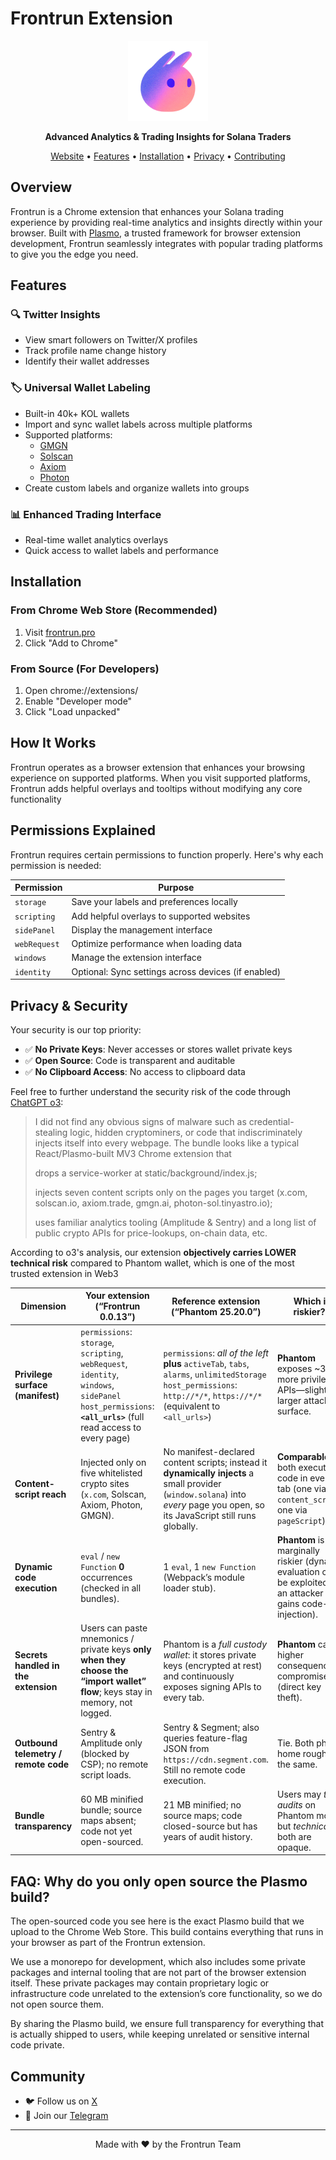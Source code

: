 # Frontrun Extension

<p align="center">
  <img src="icon128.plasmo.f86e3ae6.png" alt="Frontrun Logo" width="128" height="128">
</p>

<p align="center">
  <strong>Advanced Analytics & Trading Insights for Solana Traders</strong>
</p>

<p align="center">
  <a href="https://www.frontrun.pro/">Website</a> •
  <a href="#features">Features</a> •
  <a href="#installation">Installation</a> •
  <a href="#privacy">Privacy</a> •
  <a href="#contributing">Contributing</a>
</p>

## Overview

Frontrun is a Chrome extension that enhances your Solana trading experience by providing real-time analytics and insights directly within your browser. Built with [Plasmo](https://docs.plasmo.com/), a trusted framework for browser extension development, Frontrun seamlessly integrates with popular trading platforms to give you the edge you need.

## Features

### 🔍 Twitter Insights
- View smart followers on Twitter/X profiles
- Track profile name change history
- Identify their wallet addresses

### 🏷️ Universal Wallet Labeling
- Built-in 40k+ KOL wallets
- Import and sync wallet labels across multiple platforms
- Supported platforms:
  - [GMGN](https://gmgn.ai)
  - [Solscan](https://solscan.io)
  - [Axiom](https://axiom.trade)
  - [Photon](https://photon-sol.tinyastro.io)
- Create custom labels and organize wallets into groups

### 📊 Enhanced Trading Interface
- Real-time wallet analytics overlays
- Quick access to wallet labels and performance

## Installation

### From Chrome Web Store (Recommended)
1. Visit [frontrun.pro](https://www.frontrun.pro/)
2. Click "Add to Chrome"

### From Source (For Developers)

1. Open chrome://extensions/
2. Enable "Developer mode"
3. Click "Load unpacked"


## How It Works

Frontrun operates as a browser extension that enhances your browsing experience on supported platforms. When you visit supported platforms, Frontrun adds helpful overlays and tooltips without modifying any core functionality

## Permissions Explained

Frontrun requires certain permissions to function properly. Here's why each permission is needed:

| Permission | Purpose |
|------------|---------|
| `storage` | Save your labels and preferences locally |
| `scripting` | Add helpful overlays to supported websites |
| `sidePanel` | Display the management interface |
| `webRequest` | Optimize performance when loading data |
| `windows` | Manage the extension interface |
| `identity` | Optional: Sync settings across devices (if enabled) |

## Privacy & Security

Your security is our top priority:

- ✅ **No Private Keys**: Never accesses or stores wallet private keys
- ✅ **Open Source**: Code is transparent and auditable
- ✅ **No Clipboard Access**: No access to clipboard data

Feel free to further understand the security risk of the code through [ChatGPT o3](https://chatgpt.com/c/684bb27d-5ebc-8003-acb5-58f730904425):

> I did not find any obvious signs of malware such as credential-stealing logic, hidden cryptominers, or code that indiscriminately injects itself into every webpage. The bundle looks like a typical React/Plasmo-built MV3 Chrome extension that
> 
> drops a service-worker at static/background/index.js;
> 
> injects seven content scripts only on the pages you target (x.com, solscan.io, axiom.trade, gmgn.ai, photon-sol.tinyastro.io);
> 
> uses familiar analytics tooling (Amplitude & Sentry) and a long list of public crypto APIs for price-lookups, on-chain data, etc.

According to o3's analysis, our extension **objectively carries LOWER technical risk** compared to Phantom wallet, which is one of the most trusted extension in Web3

| Dimension                              | **Your extension (“Frontrun 0.0.13”)**                                                                                                                             | **Reference extension (“Phantom 25.20.0”)**                                                                                                                                    | Which is riskier?\*                                                                                          |
| -------------------------------------- | ------------------------------------------------------------------------------------------------------------------------------------------------------------------ | ------------------------------------------------------------------------------------------------------------------------------------------------------------------------------ | ------------------------------------------------------------------------------------------------------------ |
| **Privilege surface (manifest)**       | `permissions`: `storage`, `scripting`, `webRequest`, `identity`, `windows`, `sidePanel`  <br>`host_permissions`: **`<all_urls>`** (full read access to every page) | `permissions`: *all of the left* **plus** `activeTab`, `tabs`, `alarms`, `unlimitedStorage`  <br>`host_permissions`: `http://*/*`, `https://*/*` (equivalent to `<all_urls>`)  | **Phantom** exposes \~30 % more privileged APIs—slightly larger attack surface.                              |
| **Content-script reach**               | Injected only on five whitelisted crypto sites (`x.com`, Solscan, Axiom, Photon, GMGN).                                                                            | No manifest-declared content scripts; instead it **dynamically injects** a small provider (`window.solana`) into *every* page you open, so its JavaScript still runs globally. | **Comparable**: both execute code in every tab (one via `content_scripts`, one via `pageScript`).            |
| **Dynamic code execution**             | `eval` / `new Function` **0** occurrences (checked in all bundles).                                                                                                | 1 `eval`, 1 `new Function` (Webpack’s module loader stub).                                                                                                                     | **Phantom** is marginally riskier (dynamic evaluation can be exploited if an attacker gains code-injection). |
| **Secrets handled in the extension**   | Users can paste mnemonics / private keys **only when they choose the “import wallet” flow**; keys stay in memory, not logged.                                      | Phantom is a *full custody wallet*: it stores private keys (encrypted at rest) and continuously exposes signing APIs to every tab.                                             | **Phantom** carries higher consequences if compromised (direct key theft).                                   |
| **Outbound telemetry / remote code**   | Sentry & Amplitude only (blocked by CSP); no remote script loads.                                                                                                  | Sentry & Segment; also queries feature-flag JSON from `https://cdn.segment.com`. Still no remote code execution.                                                               | Tie. Both phone home roughly the same.                                                                       |
| **Bundle transparency**                | 60 MB minified bundle; source maps absent; code not yet open-sourced.                                                                                              | 21 MB minified; no source maps; code closed-source but has years of audit history.                                                                                             | Users may *trust audits* on Phantom more, but *technically* both are opaque.                                 |


## FAQ: Why do you only open source the Plasmo build?

The open-sourced code you see here is the exact Plasmo build that we upload to the Chrome Web Store. This build contains everything that runs in your browser as part of the Frontrun extension.

We use a monorepo for development, which also includes some private packages and internal tooling that are not part of the browser extension itself. These private packages may contain proprietary logic or infrastructure code unrelated to the extension’s core functionality, so we do not open source them.

By sharing the Plasmo build, we ensure full transparency for everything that is actually shipped to users, while keeping unrelated or sensitive internal code private.

## Community

- 🐦 Follow us on [X](https://x.com/frontrunpro)
- 💬 Join our [Telegram](https://t.me/frontrun_community)

---

<p align="center">
  Made with ❤️ by the Frontrun Team
</p>
